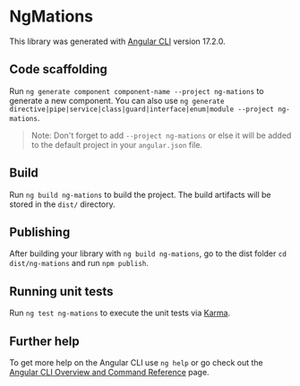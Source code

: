 # NgMations

This library was generated with [Angular CLI](https://github.com/angular/angular-cli) version 17.2.0.

## Code scaffolding

Run `ng generate component component-name --project ng-mations` to generate a new component. You can also use `ng generate directive|pipe|service|class|guard|interface|enum|module --project ng-mations`.
> Note: Don't forget to add `--project ng-mations` or else it will be added to the default project in your `angular.json` file. 

## Build

Run `ng build ng-mations` to build the project. The build artifacts will be stored in the `dist/` directory.

## Publishing

After building your library with `ng build ng-mations`, go to the dist folder `cd dist/ng-mations` and run `npm publish`.

## Running unit tests

Run `ng test ng-mations` to execute the unit tests via [Karma](https://karma-runner.github.io).

## Further help

To get more help on the Angular CLI use `ng help` or go check out the [Angular CLI Overview and Command Reference](https://angular.io/cli) page.
